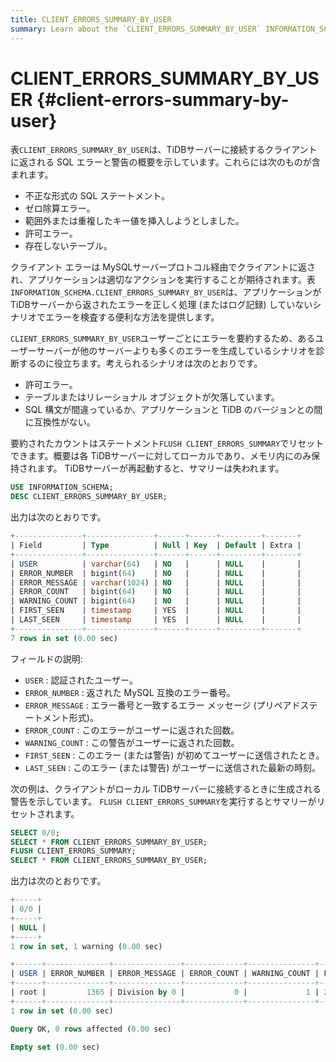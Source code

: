 ```yaml
---
title: CLIENT_ERRORS_SUMMARY_BY_USER
summary: Learn about the `CLIENT_ERRORS_SUMMARY_BY_USER` INFORMATION_SCHEMA table.
---
```


# CLIENT_ERRORS_SUMMARY_BY_USER {#client-errors-summary-by-user}

表`CLIENT_ERRORS_SUMMARY_BY_USER`は、TiDBサーバーに接続するクライアントに返される SQL エラーと警告の概要を示しています。これらには次のものが含まれます。

-   不正な形式の SQL ステートメント。
-   ゼロ除算エラー。
-   範囲外または重複したキー値を挿入しようとしました。
-   許可エラー。
-   存在しないテーブル。

クライアント エラーは MySQLサーバープロトコル経由でクライアントに返され、アプリケーションは適切なアクションを実行することが期待されます。表`INFORMATION_SCHEMA.CLIENT_ERRORS_SUMMARY_BY_USER`は、アプリケーションが TiDBサーバーから返されたエラーを正しく処理 (またはログ記録) していないシナリオでエラーを検査する便利な方法を提供します。

`CLIENT_ERRORS_SUMMARY_BY_USER`ユーザーごとにエラーを要約するため、あるユーザーサーバーが他のサーバーよりも多くのエラーを生成しているシナリオを診断するのに役立ちます。考えられるシナリオは次のとおりです。

-   許可エラー。
-   テーブルまたはリレーショナル オブジェクトが欠落しています。
-   SQL 構文が間違っているか、アプリケーションと TiDB のバージョンとの間に互換性がない。

要約されたカウントはステートメント`FLUSH CLIENT_ERRORS_SUMMARY`でリセットできます。概要は各 TiDBサーバーに対してローカルであり、メモリ内にのみ保持されます。 TiDBサーバーが再起動すると、サマリーは失われます。

```sql
USE INFORMATION_SCHEMA;
DESC CLIENT_ERRORS_SUMMARY_BY_USER;
```

出力は次のとおりです。

```sql
+---------------+---------------+------+------+---------+-------+
| Field         | Type          | Null | Key  | Default | Extra |
+---------------+---------------+------+------+---------+-------+
| USER          | varchar(64)   | NO   |      | NULL    |       |
| ERROR_NUMBER  | bigint(64)    | NO   |      | NULL    |       |
| ERROR_MESSAGE | varchar(1024) | NO   |      | NULL    |       |
| ERROR_COUNT   | bigint(64)    | NO   |      | NULL    |       |
| WARNING_COUNT | bigint(64)    | NO   |      | NULL    |       |
| FIRST_SEEN    | timestamp     | YES  |      | NULL    |       |
| LAST_SEEN     | timestamp     | YES  |      | NULL    |       |
+---------------+---------------+------+------+---------+-------+
7 rows in set (0.00 sec)
```

フィールドの説明:

-   `USER` : 認証されたユーザー。
-   `ERROR_NUMBER` : 返された MySQL 互換のエラー番号。
-   `ERROR_MESSAGE` : エラー番号と一致するエラー メッセージ (プリペアドステートメント形式)。
-   `ERROR_COUNT` : このエラーがユーザーに返された回数。
-   `WARNING_COUNT` : この警告がユーザーに返された回数。
-   `FIRST_SEEN` : このエラー (または警告) が初めてユーザーに送信されたとき。
-   `LAST_SEEN` : このエラー (または警告) がユーザーに送信された最新の時刻。

次の例は、クライアントがローカル TiDBサーバーに接続するときに生成される警告を示しています。 `FLUSH CLIENT_ERRORS_SUMMARY`を実行するとサマリーがリセットされます。

```sql
SELECT 0/0;
SELECT * FROM CLIENT_ERRORS_SUMMARY_BY_USER;
FLUSH CLIENT_ERRORS_SUMMARY;
SELECT * FROM CLIENT_ERRORS_SUMMARY_BY_USER;
```

出力は次のとおりです。

```sql
+-----+
| 0/0 |
+-----+
| NULL |
+-----+
1 row in set, 1 warning (0.00 sec)

+------+--------------+---------------+-------------+---------------+---------------------+---------------------+
| USER | ERROR_NUMBER | ERROR_MESSAGE | ERROR_COUNT | WARNING_COUNT | FIRST_SEEN          | LAST_SEEN           |
+------+--------------+---------------+-------------+---------------+---------------------+---------------------+
| root |         1365 | Division by 0 |           0 |             1 | 2021-03-18 13:05:36 | 2021-03-18 13:05:36 |
+------+--------------+---------------+-------------+---------------+---------------------+---------------------+
1 row in set (0.00 sec)

Query OK, 0 rows affected (0.00 sec)

Empty set (0.00 sec)
```
